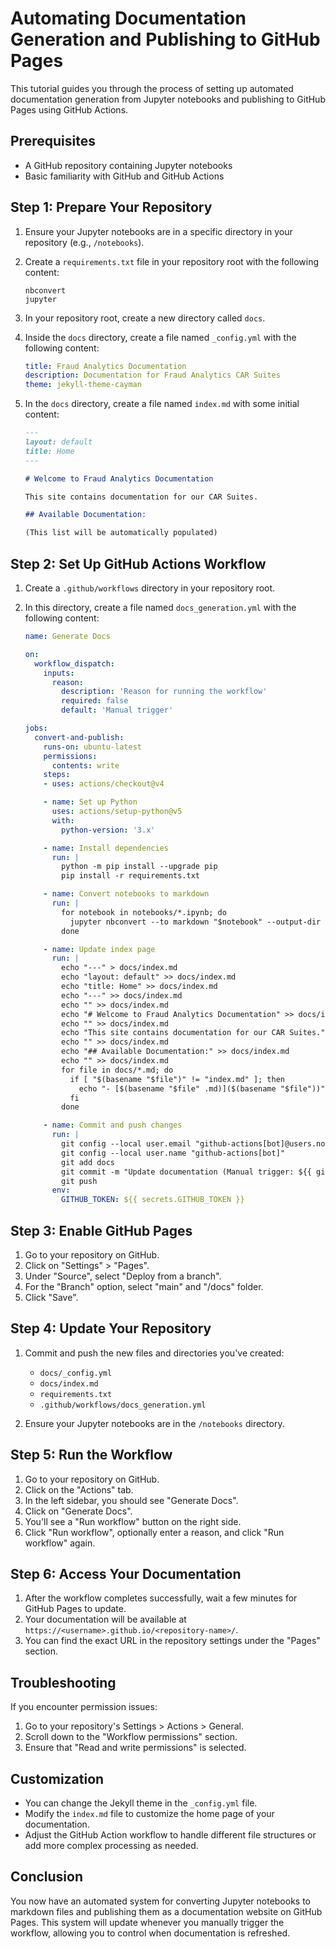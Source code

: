 # Automating Documentation Generation and Publishing to GitHub Pages

This tutorial guides you through the process of setting up automated documentation generation from Jupyter notebooks and publishing to GitHub Pages using GitHub Actions.

## Prerequisites

- A GitHub repository containing Jupyter notebooks
- Basic familiarity with GitHub and GitHub Actions

## Step 1: Prepare Your Repository

1. Ensure your Jupyter notebooks are in a specific directory in your repository (e.g., `/notebooks`).

2. Create a `requirements.txt` file in your repository root with the following content:

   ```
   nbconvert
   jupyter
   ```

3. In your repository root, create a new directory called `docs`.

4. Inside the `docs` directory, create a file named `_config.yml` with the following content:

   ```yaml
   title: Fraud Analytics Documentation
   description: Documentation for Fraud Analytics CAR Suites
   theme: jekyll-theme-cayman
   ```

5. In the `docs` directory, create a file named `index.md` with some initial content:

   ```markdown
   ---
   layout: default
   title: Home
   ---

   # Welcome to Fraud Analytics Documentation

   This site contains documentation for our CAR Suites.

   ## Available Documentation:

   (This list will be automatically populated)
   ```

## Step 2: Set Up GitHub Actions Workflow

1. Create a `.github/workflows` directory in your repository root.

2. In this directory, create a file named `docs_generation.yml` with the following content:

   ```yaml
   name: Generate Docs

   on:
     workflow_dispatch:
       inputs:
         reason:
           description: 'Reason for running the workflow'
           required: false
           default: 'Manual trigger'

   jobs:
     convert-and-publish:
       runs-on: ubuntu-latest
       permissions:
         contents: write
       steps:
       - uses: actions/checkout@v4

       - name: Set up Python
         uses: actions/setup-python@v5
         with:
           python-version: '3.x'

       - name: Install dependencies
         run: |
           python -m pip install --upgrade pip
           pip install -r requirements.txt

       - name: Convert notebooks to markdown
         run: |
           for notebook in notebooks/*.ipynb; do
             jupyter nbconvert --to markdown "$notebook" --output-dir docs/
           done

       - name: Update index page
         run: |
           echo "---" > docs/index.md
           echo "layout: default" >> docs/index.md
           echo "title: Home" >> docs/index.md
           echo "---" >> docs/index.md
           echo "" >> docs/index.md
           echo "# Welcome to Fraud Analytics Documentation" >> docs/index.md
           echo "" >> docs/index.md
           echo "This site contains documentation for our CAR Suites." >> docs/index.md
           echo "" >> docs/index.md
           echo "## Available Documentation:" >> docs/index.md
           echo "" >> docs/index.md
           for file in docs/*.md; do
             if [ "$(basename "$file")" != "index.md" ]; then
               echo "- [$(basename "$file" .md)]($(basename "$file"))" >> docs/index.md
             fi
           done

       - name: Commit and push changes
         run: |
           git config --local user.email "github-actions[bot]@users.noreply.github.com"
           git config --local user.name "github-actions[bot]"
           git add docs
           git commit -m "Update documentation (Manual trigger: ${{ github.event.inputs.reason }})" || echo "No changes to commit"
           git push
         env:
           GITHUB_TOKEN: ${{ secrets.GITHUB_TOKEN }}
   ```

## Step 3: Enable GitHub Pages

1. Go to your repository on GitHub.
2. Click on "Settings" > "Pages".
3. Under "Source", select "Deploy from a branch".
4. For the "Branch" option, select "main" and "/docs" folder.
5. Click "Save".

## Step 4: Update Your Repository

1. Commit and push the new files and directories you've created:
   - `docs/_config.yml`
   - `docs/index.md`
   - `requirements.txt`
   - `.github/workflows/docs_generation.yml`

2. Ensure your Jupyter notebooks are in the `/notebooks` directory.

## Step 5: Run the Workflow

1. Go to your repository on GitHub.
2. Click on the "Actions" tab.
3. In the left sidebar, you should see "Generate Docs".
4. Click on "Generate Docs".
5. You'll see a "Run workflow" button on the right side.
6. Click "Run workflow", optionally enter a reason, and click "Run workflow" again.

## Step 6: Access Your Documentation

1. After the workflow completes successfully, wait a few minutes for GitHub Pages to update.
2. Your documentation will be available at `https://<username>.github.io/<repository-name>/`.
3. You can find the exact URL in the repository settings under the "Pages" section.

## Troubleshooting

If you encounter permission issues:

1. Go to your repository's Settings > Actions > General.
2. Scroll down to the "Workflow permissions" section.
3. Ensure that "Read and write permissions" is selected.

## Customization

- You can change the Jekyll theme in the `_config.yml` file.
- Modify the `index.md` file to customize the home page of your documentation.
- Adjust the GitHub Action workflow to handle different file structures or add more complex processing as needed.

## Conclusion

You now have an automated system for converting Jupyter notebooks to markdown files and publishing them as a documentation website on GitHub Pages. This system will update whenever you manually trigger the workflow, allowing you to control when documentation is refreshed.

